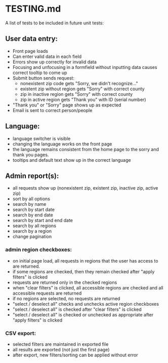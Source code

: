 # TESTING.md

A list of tests to be included in future unit tests:

## User data entry:

- Front page loads
- Can enter valid data in each field
- Errors show up correctly for invalid data
- Focusing and unfocusing in a formfield without inputting data causes
  correct tooltip to come up 
- Submit button sends request:
  - nonexistent zip code gets "Sorry, we didn't recognize..."
  - existent zip without region gets "Sorry" with correct county
  - zip in inactive region gets "Sorry" with correct county
  - zip in active region gets "Thank you" with ID (serial number)
- "Thank you" or "Sorry" page shows up as expected
- Email is sent to correct person/people

## Language:

- language switcher is visible
- changing the language works on the front page
- the language remains consistent from the home page to the sorry and
  thank you pages.
- tooltips and default text show up in the correct language

## Admin report(s):

- all requests show up (nonexistent zip, existent zip, inactive zip,
  active zip)
- sort by all options
- search by name
- search by start date
- search by end date
- search by start and end date
- search by all regions
- search by a region
- change pagination

### admin region checkboxes:

- on initial page load, all requests in regions that the user has access
  to are returned.
- if some regions are checked, then they remain checked after "apply
  filters" is clicked
- requests are returned only in the checked regions
- when "clear filters" is clicked, all accessible regions are checked
  and all accessible requests are returned
- if no regions are selected, no requests are returned
- "select / deselect all" checks and unchecks active region checkboxes
- "select / deselect all" is checked after "clear filters" is clicked
- "select / deselect all" is checked or unchecked as appropriate after "apply filters" is clicked

### CSV export:

- selected filters are maintained in exported file
- all results are exported (not just the first page)
- after export, new filters/sorting can be applied without error
